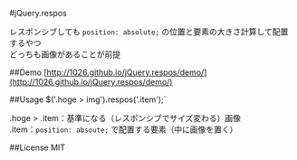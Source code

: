 #jQuery.respos

レスポンシブしても `position: absolute;` の位置と要素の大きさ計算して配置するやつ  
どっちも画像があることが前提

##Demo
[http://1026.github.io/jQuery.respos/demo/](http://1026.github.io/jQuery.respos/demo/)

##Usage
    $('.hoge > img').respos('.item');`

.hoge > .item：基準になる（レスポンシブでサイズ変わる）画像  
.item：`position: absoute;` で配置する要素（中に画像を置く）

##License
MIT
